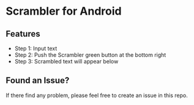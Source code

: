 # Scrambler for Android

## Features
- Step 1: Input text
- Step 2: Push the Scrambler green button at the bottom right
- Step 3: Scrambled text will appear below

## Found an Issue?
If there find any problem, please feel free to create an issue in this repo.